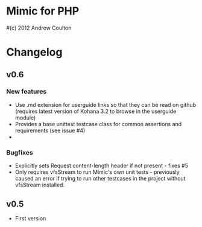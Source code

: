# Mimic for PHP
#(c) 2012 Andrew Coulton
# Changelog

## v0.6

### New features
* Use .md extension for userguide links so that they can be read on github 
(requires latest version of Kohana 3.2 to browse in the userguide module)
* Provides a base unittest testcase class for common assertions and requirements (see issue #4)
* 

### Bugfixes
* Explicitly sets Request content-length header if not present - fixes #5
* Only requires vfsStream to run Mimic's own unit tests - previously caused an 
error if trying to run other testcases in the project without vfsStream installed.

## v0.5

* First version